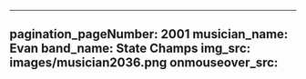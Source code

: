------
pagination_pageNumber: 2001
musician_name: Evan
band_name: State Champs
img_src: images/musician2036.png
onmouseover_src: 
------